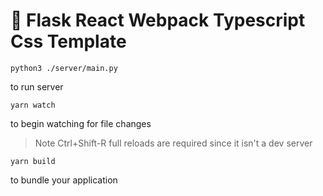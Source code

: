 # 🚀 Flask React Webpack Typescript Css Template

```
python3 ./server/main.py
```

to run server

```
yarn watch
```

to begin watching for file changes

> Note Ctrl+Shift-R full reloads are required since it isn't a dev server

```
yarn build
```

to bundle your application
